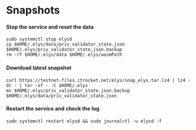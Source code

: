# Snapshots

#### Stop the service and reset the data <a href="#stop-the-service-and-reset-the-data" id="stop-the-service-and-reset-the-data"></a>

```
sudo systemctl stop elysd
cp $HOME/.elys/data/priv_validator_state.json $HOME/.elys/priv_validator_state.json.backup
rm -rf $HOME/.elys/data $HOME/.elys/wasmPath
```

#### Download latest snapshot <a href="#download-latest-snapshot" id="download-latest-snapshot"></a>

```
curl https://testnet-files.itrocket.net/elys/snap_elys.tar.lz4 | lz4 -dc - | tar -xf - -C $HOME/.elys
mv $HOME/.elys/priv_validator_state.json.backup $HOME/.elys/data/priv_validator_state.json
```

#### Restart the service and check the log <a href="#restart-the-service-and-check-the-log" id="restart-the-service-and-check-the-log"></a>

```
sudo systemctl restart elysd && sudo journalctl -u elysd -f
```
